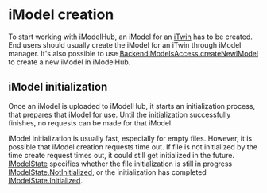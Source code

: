# iModel creation

To start working with iModelHub, an iModel for an [iTwin](../../Glossary.md#itwin) has to be created. End users should usually create the iModel for an iTwin through iModel manager. It's also possible to use [BackendIModelsAccess.createNewIModel](https://github.com/iTwin/imodels-clients/blob/52206238a863cb3ddad9e9abdec5700f8bf7ede6/itwin-platform-access/imodels-access-backend/src/BackendIModelsAccess.ts#L391) to create a new iModel in iModelHub.

## iModel initialization

Once an iModel is uploaded to iModelHub, it starts an initialization process, that prepares that iModel for use. Until the initialization successfully finishes, no requests can be made for that iModel.

iModel initialization is usually fast, especially for empty files. However, it is possible that iModel creation requests time out. If file is not initialized by the time create request times out, it could still get initialized in the future. [IModelState](https://github.com/iTwin/imodels-clients/blob/main/clients/imodels-client-management/src/base/interfaces/apiEntities/IModelInterfaces.ts#L8) specifies whether the file initialization is still in progress [IModelState.NotInitialized](https://github.com/iTwin/imodels-clients/blob/main/clients/imodels-client-management/src/base/interfaces/apiEntities/IModelInterfaces.ts#L13), or the initialization has completed [IModelState.Initialized](https://github.com/iTwin/imodels-clients/blob/main/clients/imodels-client-management/src/base/interfaces/apiEntities/IModelInterfaces.ts#L15).
